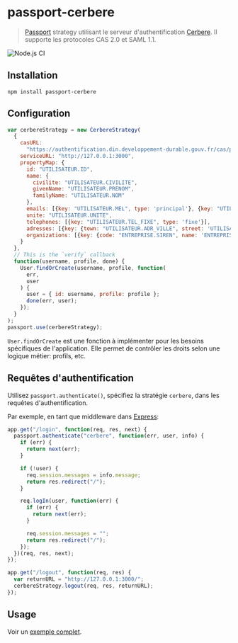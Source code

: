 # passport-cerbere

> [Passport](http://passportjs.org/) strategy utilisant le serveur d'authentification [Cerbere](https://authentification.din.developpement-durable.gouv.fr). Il supporte les protocoles CAS 2.0 et SAML 1.1.

![Node.js CI](https://github.com/MTES-MCT/passport-cerbere/workflows/Node.js%20CI/badge.svg)

## Installation

```shell
npm install passport-cerbere
```

## Configuration

```javascript
var cerbereStrategy = new CerbereStrategy(
  {
    casURL:
      "https://authentification.din.developpement-durable.gouv.fr/cas/public",
    serviceURL: "http://127.0.0.1:3000",
    propertyMap: {
      id: "UTILISATEUR.ID",
      name: {
        civilite: "UTILISATEUR.CIVILITE",
        givenName: "UTILISATEUR.PRENOM",
        familyName: "UTILISATEUR.NOM"
      },
      emails: [{key: "UTILISATEUR.MEL", type: 'principal'}, {key: "UTILISATEUR.MELPR", type: 'professionnel'}],
      unite: "UTILISATEUR.UNITE",
      telephones: [{key: "UTILISATEUR.TEL_FIXE", type: 'fixe'}],
      adresses: [{key: {town: "UTILISATEUR.ADR_VILLE", street: 'UTILISATEUR.ADR_RUE', streetcode: 'UTILISATEUR.ADR_CODEPOSTAL', country: 'UTILISATEUR.ADR_PAYS_NOM'}, type: 'principale'}, {key: {town: "ENTREPRISE.ADR_VILLE", street: 'ENTREPRISE.ADR_RUE', streetcode: 'ENTREPRISE.ADR_CODEPOSTAL', country: 'ENTREPRISE.ADR_PAYS_NOM'}, type: 'entreprise'}],
      organizations: [{key: {code: "ENTREPRISE.SIREN", name: 'ENTREPRISE.RAISON_SOCIALE'}, type: 'principale'}]
    }
  },
  // This is the `verify` callback
  function(username, profile, done) {
    User.findOrCreate(username, profile, function(
      err,
      user
    ) {
      user = { id: username, profile: profile };
      done(err, user);
    });
  }
);
passport.use(cerbereStrategy);
```

`User.findOrCreate` est une fonction à implémenter pour les besoins spécifiques de l'application. Elle permet de contrôler les droits selon une logique métier: profils, etc.

## Requêtes d'authentification

Utilisez `passport.authenticate()`, spécifiez la stratégie `cerbere`, dans les requêtes d'authentification.

Par exemple, en tant que middleware dans [Express](http://expressjs.com/):

```javascript
app.get("/login", function(req, res, next) {
  passport.authenticate("cerbere", function(err, user, info) {
    if (err) {
      return next(err);
    }

    if (!user) {
      req.session.messages = info.message;
      return res.redirect("/");
    }

    req.logIn(user, function(err) {
      if (err) {
        return next(err);
      }

      req.session.messages = "";
      return res.redirect("/");
    });
  })(req, res, next);
});

app.get("/logout", function(req, res) {
  var returnURL = "http://127.0.0.1:3000/";
  cerbereStrategy.logout(req, res, returnURL);
});
```

## Usage

Voir un [exemple complet](https://github.com/MTES-MCT/cerbere-nodejs).
